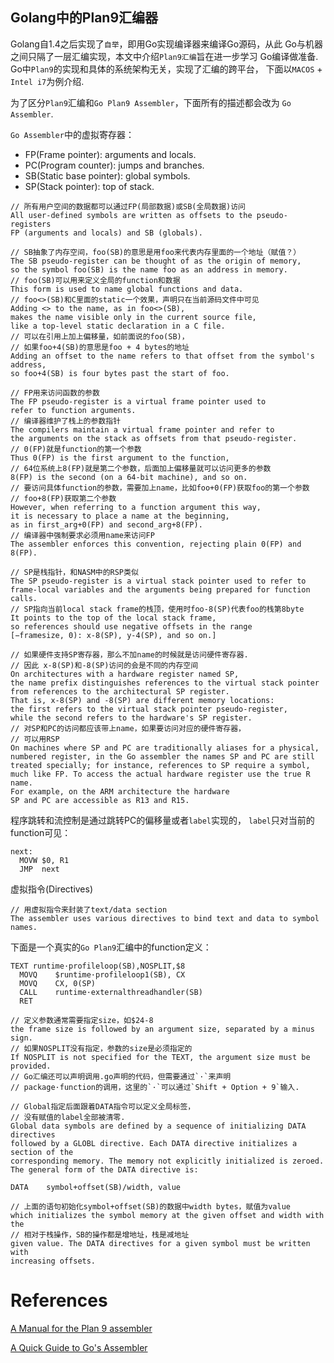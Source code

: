 Golang中的Plan9汇编器
-----------------

Golang自1.4之后实现了`自举`，即用Go实现编译器来编译Go源码，从此
Go与机器之间只隔了一层汇编实现，本文中介绍`Plan9汇编`旨在进一步学习
Go编译做准备. Go中`Plan9`的实现和具体的系统架构无关，实现了汇编的跨平台，
下面以`MACOS` + `Intel i7`为例介绍.

为了区分`Plan9`汇编和`Go Plan9 Assembler`，下面所有的描述都会改为
`Go Assembler`.

`Go Assembler`中的虚拟寄存器：

* FP(Frame pointer): arguments and locals.
* PC(Program counter): jumps and branches.
* SB(Static base pointer): global symbols.
* SP(Stack pointer): top of stack.


```
// 所有用户空间的数据都可以通过FP(局部数据)或SB(全局数据)访问
All user-defined symbols are written as offsets to the pseudo-registers
FP (arguments and locals) and SB (globals).

// SB抽象了内存空间，foo(SB)的意思是用foo来代表内存里面的一个地址（赋值？）
The SB pseudo-register can be thought of as the origin of memory,
so the symbol foo(SB) is the name foo as an address in memory.
// foo(SB)可以用来定义全局的function和数据
This form is used to name global functions and data.
// foo<>(SB)和C里面的static一个效果，声明只在当前源码文件中可见
Adding <> to the name, as in foo<>(SB),
makes the name visible only in the current source file,
like a top-level static declaration in a C file.
// 可以在引用上加上偏移量，如前面说的foo(SB)，
// 如果foo+4(SB)的意思是foo + 4 bytes的地址
Adding an offset to the name refers to that offset from the symbol's address,
so foo+4(SB) is four bytes past the start of foo.

// FP用来访问函数的参数
The FP pseudo-register is a virtual frame pointer used to
refer to function arguments.
// 编译器维护了栈上的参数指针
The compilers maintain a virtual frame pointer and refer to
the arguments on the stack as offsets from that pseudo-register.
// 0(FP)就是function的第一个参数
Thus 0(FP) is the first argument to the function,
// 64位系统上8(FP)就是第二个参数，后面加上偏移量就可以访问更多的参数
8(FP) is the second (on a 64-bit machine), and so on.
// 要访问具体function的参数，需要加上name，比如foo+0(FP)获取foo的第一个参数
// foo+8(FP)获取第二个参数
However, when referring to a function argument this way,
it is necessary to place a name at the beginning,
as in first_arg+0(FP) and second_arg+8(FP).
// 编译器中强制要求必须用name来访问FP
The assembler enforces this convention, rejecting plain 0(FP) and 8(FP).

// SP是栈指针，和NASM中的RSP类似
The SP pseudo-register is a virtual stack pointer used to refer to
frame-local variables and the arguments being prepared for function calls.
// SP指向当前local stack frame的栈顶，使用时foo-8(SP)代表foo的栈第8byte
It points to the top of the local stack frame,
so references should use negative offsets in the range
[−framesize, 0): x-8(SP), y-4(SP), and so on.]

// 如果硬件支持SP寄存器，那么不加name的时候就是访问硬件寄存器.
// 因此 x-8(SP)和-8(SP)访问的会是不同的内存空间
On architectures with a hardware register named SP,
the name prefix distinguishes references to the virtual stack pointer
from references to the architectural SP register.
That is, x-8(SP) and -8(SP) are different memory locations:
the first refers to the virtual stack pointer pseudo-register,
while the second refers to the hardware's SP register.
// 对SP和PC的访问都应该带上name，如果要访问对应的硬件寄存器，
// 可以用RSP
On machines where SP and PC are traditionally aliases for a physical,
numbered register, in the Go assembler the names SP and PC are still
treated specially; for instance, references to SP require a symbol,
much like FP. To access the actual hardware register use the true R name.
For example, on the ARM architecture the hardware
SP and PC are accessible as R13 and R15.
```

程序跳转和流控制是通过跳转PC的偏移量或者`label`实现的，
`label`只对当前的function可见：

```
next:
  MOVW $0, R1
  JMP  next
```

虚拟指令(Directives)

```
// 用虚拟指令来封装了text/data section
The assembler uses various directives to bind text and data to symbol names.
```

下面是一个真实的`Go Plan9`汇编中的function定义：

```
TEXT runtime·profileloop(SB),NOSPLIT,$8
  MOVQ    $runtime·profileloop1(SB), CX
  MOVQ    CX, 0(SP)
  CALL    runtime·externalthreadhandler(SB)
  RET
```

```
// 定义参数通常需要指定size，如$24-8
the frame size is followed by an argument size, separated by a minus sign.
// 如果NOSPLIT没有指定，参数的size是必须指定的
If NOSPLIT is not specified for the TEXT, the argument size must be provided.
// Go汇编还可以声明调用.go声明的代码，但需要通过`·`来声明
// package·function的调用，这里的`·`可以通过`Shift + Option + 9`输入.
```

```
// Global指定后面跟着DATA指令可以定义全局标签，
// 没有赋值的label全部被清零.
Global data symbols are defined by a sequence of initializing DATA directives
followed by a GLOBL directive. Each DATA directive initializes a section of the
corresponding memory. The memory not explicitly initialized is zeroed.
The general form of the DATA directive is:

DATA    symbol+offset(SB)/width, value

// 上面的语句初始化symbol+offset(SB)的数据中width bytes，赋值为value
which initializes the symbol memory at the given offset and width with the
// 相对于栈操作，SB的操作都是增地址，栈是减地址
given value. The DATA directives for a given symbol must be written with
increasing offsets.
```

# References

[A Manual for the Plan 9 assembler](http://plan9.bell-labs.com/sys/doc/asm.html)

[A Quick Guide to Go's Assembler](https://golang.org/doc/asm)
